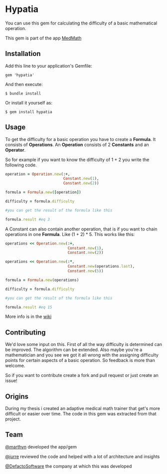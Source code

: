# Hypatia

You can use this gem for calculating the difficulty of a basic mathematical operation.

This gem is part of the app [MedMath](www.medmath.com)

## Installation

Add this line to your application's Gemfile:

    gem 'hypatia'

And then execute:

    $ bundle install

Or install it yourself as:

    $ gem install hypatia

## Usage

To get the difficulty for a basic operation you have to create a **Formula**. It consists of **Operations**.
An **Operation** consists of 2 **Constants** and an **Operator**.

So for example if you want to know the difficulty of 1 + 2 you write the following code.

```ruby
operation = Operation.new(:+,
                          Constant.new(1),
                          Constant.new(2))

formula = Formula.new([operation])

difficulty = formula.difficulty

#you can get the result of the formula like this

formula.result #eq 3
```

A Constant can also contain another operation, that is if you want to chain operations in one **Formula**. Like (1 + 2) * 5. This works like this:

```ruby
operations << Operation.new(:+,
                            Constant.new(1),
                            Constant.new(2))

operations << Operation.new(:*,
                            Constant.new(operations.last),
                            Constant.new(5))

formula = Formula.new(operations)

difficulty = formula.difficulty

#you can get the result of the formula like this

formula.result #eq 15
```

More info is in the [wiki]()

## Contributing

We'd love some input on this. First of all the way difficulty is determined can be improved. The algorithm can be extended. Also maybe you're a mathematician and you see we got it all wrong with the assigning difficulty points for certain aspects of a basic operation. So feedback is more than welcome.

So if you want to contribute create a fork and pull request or just create an issue!

## Origins

During my thesis i created an adaptive medical math trainer that get's more difficult or easier over time. The code in this gem was extracted from that project.

## Team

[@marthyn](https://github.com/marthyn) developed the app/gem

[@jurre](https://github.com/jurre) reviewed the code and helped with a lot of architecture and insights

[@DefactoSoftware](https://github.com/DefactoSoftware) the company at which this was developed

